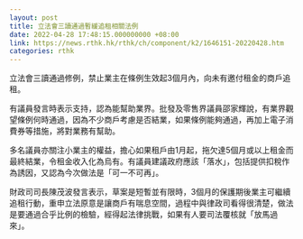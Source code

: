 ```yaml
---
layout: post
title: 立法會三讀通過暫緩追租相關法例
date: 2022-04-28 17:48:15.000000000 +08:00
link: https://news.rthk.hk/rthk/ch/component/k2/1646151-20220428.htm
categories: rthk
---
```


立法會三讀通過修例，禁止業主在條例生效起3個月內，向未有邀付租金的商戶追租。

有議員發言時表示支持，認為能幫助業界。批發及零售界議員邵家輝說，有業界觀望條例何時通過，因為不少商戶考慮是否結業，如果條例能夠通過，再加上電子消費券等措施，將對業務有幫助。

多名議員亦關注小業主的權益，擔心如果租戶由1月起，拖欠達5個月或以上租金而最終結業，令租金收入化為烏有。有議員建議政府應該「落水」，包括提供扣稅作為誘因，又認為今次做法是「可一不可再」。

財政司司長陳茂波發言表示，草案是短暫並有限時，3個月的保護期後業主可繼續追租行動，重申立法原意是讓商戶有喘息空間，過程中與律政司看得很清楚，做法是要通過合乎比例的檢驗，經得起法律挑戰，如果有人要司法覆核就「放馬過來」。
